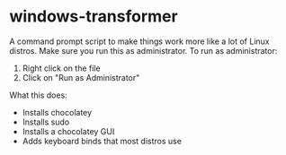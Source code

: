 # windows-transformer
A command prompt script to make things work more like a lot of Linux distros.
Make sure you run this as administrator.
To run as administrator:
1. Right click on the file
2. Click on "Run as Administrator"

What this does:
- Installs chocolatey
- Installs sudo
- Installs a chocolatey GUI
- Adds keyboard binds that most distros use
